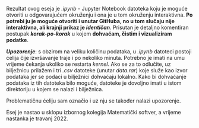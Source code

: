 Rezultat ovog eseja je _.ipynb_ - Jupyter Notebook datoteka koju je moguće otvoriti u odgovarajućem okruženju i ona je u tom okruženju interaktivna. **Po potrebi ju je moguće otvoriti i unutar GitHuba, no u tom slučaju nije interaktivna, ali krajnji prikaz je _identičan_**. Prisutan je detaljno komentiran postupak **_korak-po-korak_** u kojem **dohvaćam, čistim i vizualiziram podatke**.

**_Upozorenje_**: s obzirom na veliku količinu podataka, u _.ipynb_ datoteci postoji ćelija čije izvršavanje traje i po nekoliko minuta. Potrebno je imati na umu vrijeme čekanja ukoliko se restarta _kernel_. Ako se za to odlučite, uz bilježnicu prilažem i tri _.csv_ datoteke (unutar _data.rar_) koje služe kao izvor podataka jer se podaci u bilježnici dohvaćaju lokalno. Kako bi dohvaćanje podataka iz tih datoteka bilo moguće, datoteke je dovoljno imati u istom direktoriju u kojem se nalazi i bilježnica.

Problematičnu ćeliju sam označio i uz nju se također nalazi upozorenje.

Esej je nastao u sklopu izbornog kolegija Matematički softver, a vrijeme nastanka je travanj 2022.
